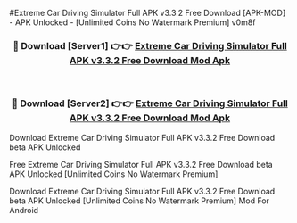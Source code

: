 #Extreme Car Driving Simulator Full APK v3.3.2 Free Download [APK-MOD] - APK Unlocked - [Unlimited Coins No Watermark Premium] v0m8f



<div align="center">

<h3>🔴 Download [Server1] 👉👉 <a href="https://momento.my/?title=Extreme_Car_Driving_Simulator_Full_APK_v3.3.2_Free_Download">Extreme Car Driving Simulator Full APK v3.3.2 Free Download Mod Apk</a></h3><br>

<h3>🔴 Download [Server2] 👉👉 <a href="https://momento.my/?title=Extreme_Car_Driving_Simulator_Full_APK_v3.3.2_Free_Download">Extreme Car Driving Simulator Full APK v3.3.2 Free Download Mod Apk</a></h3>
</div>



Download Extreme Car Driving Simulator Full APK v3.3.2 Free Download beta APK Unlocked

Free Extreme Car Driving Simulator Full APK v3.3.2 Free Download beta APK Unlocked [Unlimited Coins No Watermark Premium]

Download Extreme Car Driving Simulator Full APK v3.3.2 Free Download beta APK Unlocked [Unlimited Coins No Watermark Premium] Mod For Android
